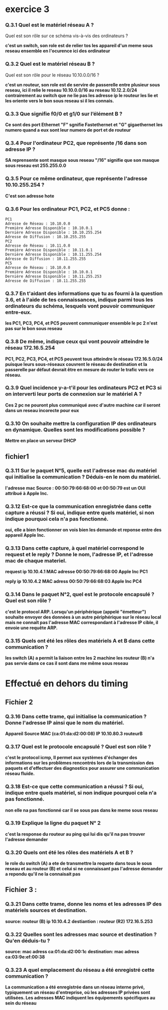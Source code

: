 # exercice 3
### Q.3.1 Quel est le matériel réseau A ?
Quel est son rôle sur ce schéma vis-à-vis des ordinateurs ?

**c'est un switch, son role est de relier tos les appareil d'un meme sous reseau ensemble en l'ocurence ici des ordinateur** 

### Q.3.2 Quel est le matériel réseau B ?
Quel est son rôle pour le réseau 10.10.0.0/16 ?

**c'est un routeur, son role est de servire de passerelle entre plusieur sous reseau, ici il relie le reseau 10.10.0.0/16 au reseau 10.12.2.0/24 contrairement au switch que ne lie pas les adresse ip le routeur les lie et les oriente vers le bon sous reseau si il les connais.**  

### Q.3.3 Que signifie f0/0 et g1/0 sur l’élément B ?

**Ce sont des port Ethernet "F" sgnifie Fastethernet et "G" gigaethernet les numero quand a eux sont leur numero de port et de routeur**

### Q.3.4 Pour l'ordinateur PC2, que représente /16 dans son adresse IP ?

**SA reprensente sont masque sous reseau "/16" signifie que son masque sous reseau est 255.255.0.0**

### Q.3.5 Pour ce même ordinateur, que représente l'adresse 10.10.255.254 ?

**C'est son adresse hote**  

### Q.3.6 Pour les ordinateur PC1, PC2, et PC5 donne :

```
PC1
Adresse de Réseau : 10.10.0.0
Première Adresse Disponible : 10.10.0.1
Dernière Adresse Disponible : 10.10.255.254
Adresse de Diffusion : 10.10.255.255
PC2
Adresse de Réseau : 10.11.0.0
Première Adresse Disponible : 10.11.0.1
Dernière Adresse Disponible : 10.11.255.254
Adresse de Diffusion : 10.11.255.255
PC5
Adresse de Réseau : 10.10.0.0
Première Adresse Disponible : 10.10.0.1
Dernière Adresse Disponible : 10.11.255.253
Adresse de Diffusion : 10.11.255.255
```
### Q.3.7 En t'aidant des informations que tu as fourni à la question 3.6, et à l'aide de tes connaissances, indique parmi tous les ordinateurs du schéma, lesquels vont pouvoir communiquer entre-eux.

 **les PC1, PC3, PC4, et PC5 peuvent communiquer ensemble le pc 2 n'est pas sur le bon sous reseau** 

 ### Q.3.8 De même, indique ceux qui vont pouvoir atteindre le réseau 172.16.5.254

**PC1, PC2, PC3, PC4, et PC5 peuvent tous atteindre le réseau 172.16.5.0/24 puisque leurs sous-réseaux couvrent le réseau de destination et la passerelle par défaut devrait être en mesure de router le trafic vers ce réseau.**

### Q.3.9 Quel incidence y-a-t'il pour les ordinateurs PC2 et PC3 si on interverti leur ports de connexion sur le matériel A ?

**Ces 2 pc ne pouront plus communiqué avec d'autre machine car il seront dans un reseau incorecte pour eux** 

### Q.3.10 On souhaite mettre la configuration IP des ordinateurs en dynamique. Quelles sont les modifications possible ?

**Mettre en place un serveur DHCP** 
## fichier1 
### Q.3.11 Sur le paquet N°5, quelle est l'adresse mac du matériel qui initialise la communication ? Déduis-en le nom du matériel.
**l'adresse mac Source : 00:50:79:66:68:00  et 00:50:79 est un OUI attribué à Apple Inc.**

### Q.3.12 Est-ce que la communication enregistrée dans cette capture a réussi ? Si oui, indique entre quels matériel, si non indique pourquoi cela n'a pas fonctionné.
**oui, elle a bien fonctionner on vois bien les demande et reponse entre des appareil Apple Inc.**


### Q.3.13 Dans cette capture, à quel matériel correspond le request et le reply ? Donne le nom, l'adresse IP, et l'adresse mac de chaque materiel.
**request ip 10.10.4.1 MAC adresse 00:50:79:66:68:00 Apple Inc PC1**

**reply ip 10.10.4.2 MAC adress 00:50:79:66:68:03 Apple Inc PC4**

### Q.3.14 Dans le paquet N°2, quel est le protocole encapsulé ? Quel est son rôle ?
**c'est le protocol ARP. Lorsqu'un périphérique (appelé "émetteur") souhaite envoyer des données à un autre périphérique sur le réseau local mais ne connaît pas l'adresse MAC correspondant à l'adresse IP cible, il envoie une requête ARP.**

### Q.3.15 Quels ont été les rôles des matériels A et B dans cette communication ?
**les switch (A) a permit la liaison entre les 2 machine  les routeur (B) n'a pas servie dans ce cas il sont dans me même sous reseau** 
# Effectué en dehors du timing
## Fichier 2 

### Q.3.16 Dans cette trame, qui initialise la communication ? Donne l'adresse IP ainsi que le nom du matériel.
**Appareil Source MAC (ca:01:da:d2:00:08) IP 10.10.80.3 routeurB** 
### Q.3.17 Quel est le protocole encapsulé ? Quel est son rôle ?
**c'est le protocol icmp,  Il permet aux systèmes d'échanger des informations sur les problèmes rencontrés lors de la transmission des paquets et d'effectuer des diagnostics pour assurer une communication réseau fluide.** 
### Q.3.18 Est-ce que cette communication a réussi ? Si oui, indique entre quels matériel, si non indique pourquoi cela n'a pas fonctionné.
**non elle na pas fonctionné car il se sous pas dans ke meme sous reseau** 

### Q.3.19 Explique la ligne du paquet N° 2
**c'est la response du routeur au ping qui lui dis qu'il na pas trouver l'adresse demander**

### Q.3.20 Quels ont été les rôles des matériels A et B ?
**le role du switch (A) a ete de transmettre la requete dans tous le sous reseau et au routeur (B) et celui si ne connaissant pas l'adresse demander a repondu qu'il ne la connaisait pas**
## Fichier 3 :

### Q.3.21 Dans cette trame, donne les noms et les adresses IP des matériels sources et destination.
**source: routeur (B) ip 10.10.4.2**
**destiantion : routeur (R2) 172.16.5.253** 
### Q.3.22 Quelles sont les adresses mac source et destination ? Qu'en déduis-tu ?
**source: mac adress ca:01:da:d2:00:1c** 
**destination: mac adress ca:03:9e:ef:00:38**
### Q.3.23 A quel emplacement du réseau a été enregistré cette communication ?
**La communication a été enregistrée dans un réseau interne privé, typiquement un réseau d'entreprise, où les adresses IP privées sont utilisées. Les adresses MAC indiquent les équipements spécifiques au sein du réseau**